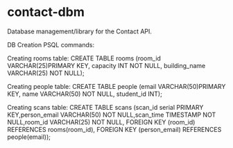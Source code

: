 # contact-dbm
Database management/library for the Contact API.

DB Creation PSQL commands:

Creating rooms table:
    CREATE TABLE rooms (room_id VARCHAR(25)PRIMARY KEY, capacity INT NOT NULL, building_name VARCHAR(25) NOT NULL);

Creating people table:
    CREATE TABLE people (email VARCHAR(50)PRIMARY KEY, name VARCHAR(50) NOT NULL, student_id INT);

Creating scans table:
    CREATE TABLE scans (scan_id serial PRIMARY KEY,person_email VARCHAR(50) NOT NULL,scan_time TIMESTAMP NOT NULL,room_id VARCHAR(25) NOT NULL, FOREIGN KEY (room_id) REFERENCES rooms(room_id), FOREIGN KEY (person_email) REFERENCES people(email));
